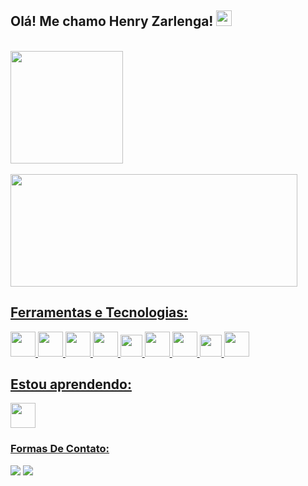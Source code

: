 ## Olá! Me chamo Henry Zarlenga! <img src="https://user-images.githubusercontent.com/77117729/150864725-2450b4d3-0ce2-44bc-a64e-fd565550e5bd.png" width="25">

 <br/>
 <div>
  <a href="https://github.com/D4ITO">
  <img height="180em" src="https://github-readme-stats.vercel.app/api?username=D4ITO&show_icons=true&theme=tokyonight&include_all_commits=true&count_private=true"/>
   </br>
 </br>
  <img width="459em"height="180em" src="https://github-readme-stats.vercel.app/api/top-langs/?username=D4ITO&layout=compact&langs_count=7&theme=tokyonight"/> 
</div>

## Ferramentas e Tecnologias:

<div style="inline_block">
    <img alt="" height="40" width="40" src="https://img.icons8.com/color/344/html-5--v1.png">
    <img alt="" height="40" width="40" src="https://img.icons8.com/color/344/css3.png">
    <img alt="" height="40" width="40" src="https://img.icons8.com/color/344/javascript--v1.png">
    <img alt="" height="40" width="40" src="https://img.icons8.com/color/344/nodejs.png">
    <img alt="" height="35" width="35" src="https://img.icons8.com/color/344/java-coffee-cup-logo--v1.png">
    <img alt="" height="40" width="40" src="https://img.icons8.com/color/344/python--v1.png">
    <img alt="" height="40" width="40" src="https://img.icons8.com/color/344/mysql-logo.png">
    <img alt="" height="35" width="35" src="https://img.icons8.com/color/344/figma--v1.png">
    <img alt="" height="40" width="40" src="https://img.icons8.com/plasticine/344/react.png">
</div>

 ## Estou aprendendo:
   <img alt="" height="40" width="40" src="https://img.icons8.com/color/48/undefined/typescript.png"/>
  </br>
<div> 
 
  ### Formas De Contato:
 
   <a href="https://www.linkedin.com/in/henry-zarlenga-viana-2716b91a5/" target="_blank"><img src="https://img.shields.io/badge/-LinkedIn-%230077B5?style=for-the-badge&logo=linkedin&logoColor=white" target="_blank"></a> 
  <a href = "mailto:henryzarlenga12@gmail.com"><img src="https://img.shields.io/badge/-Gmail-%23333?style=for-the-badge&logo=gmail&logoColor=white" target="_blank"></a>
</div>


